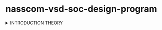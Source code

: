 # nasscom-vsd-soc-design-program
<details>
<summary>INTRODUCTION THEORY </summary>
  
 # Digital VLSI SoC/Physical Design Overview
   ![image alt](https://github.com/Vansh0917/nasscom-vsd-soc-design-program/blob/main/Screenshot%202025-01-23%20181617.png?raw=true)
  
   Key Steps in the Design Flow:

1. **RTL Architect**: Defines high-level architecture and specifications.
2. **Soft Copy of the Hardware**: Creates RTL (Verilog/VHDL) representation.
3. **SoC Design Flow**:
   - Processor
   - Peripherals/IPs 
   - Gate Level Netlist (synth P1)
   - Macros (synth RTL)
   - Analog IPs (func RTL)
   - SoC Integration
4. **ASIC Design Synthesis**: Translates RTL to gate-level netlist, optimizes.
5. **Floorplanning, Placement, CTS, Routing**: Defines chip layout, optimizes physical implementation.
6. **DRC/LVS Checks**: Design Rule Checks, Layout Versus Schematic verification.
7. **Testbench in C/C++**: Verifies design functionality.
8. **RTL2GDS**: Generates final GDSII layout.
The overall flow transforms RTL specifications into a physically implemented SoC design.
## VLSI Concepts Overview
![image alt](https://github.com/Vansh0917/nasscom-vsd-soc-design-program/blob/main/Screenshot%202025-01-23%20183852.png?raw=true)

 Overview of key VLSI concepts related to board diagrams, focusing on essential components and their functions in integrated circuit design.

 ## Package (QFN 48)
- **QFN**: Quad Flat No-lead package, a surface-mount IC package.
- **Pin Count**: The "48" indicates the package has 48 pins/leads.
- **Design Features**: QFN packages have flat, exposed metal pads on the bottom, allowing for a compact design and improved thermal performance.
![image alt](https://github.com/Vansh0917/nasscom-vsd-soc-design-program/blob/main/Screenshot%202025-01-23%20185133.png?raw=true)
## Wire Bonds
- **Functionality**: Thin metallic wires that electrically connect the die (chip) to the package pads.
- **Importance**: They establish signal and power connections between the integrated circuit and the package.
![image alt](https://github.com/Vansh0917/nasscom-vsd-soc-design-program/blob/main/Screenshot%202025-01-23%20185220.png?raw=true)
## Pads
- **Role**: Metal contact points on the die that connect with wire bonds.
- **Purpose**: Facilitate electrical routing and interconnections among various components on the chip.
## Core and Die
- **Core**: The central processing unit (CPU) of the chip where primary logic and functionality reside.
- **Die**: The physical semiconductor material that houses the core, transistors, and other necessary circuitry.
![image alt](https://github.com/Vansh0917/nasscom-vsd-soc-design-program/blob/main/Screenshot%202025-01-23%20185234.png?raw=true)
## Foundry IPs and Macros
- **Foundry IPs**: Pre-designed circuit blocks provided by semiconductor foundries, verified for functionality.
- **Macros**: Larger, complex IP blocks that can be reused across multiple chip designs, enhancing design efficiency.
## SDRAM Chip
- **Definition**: Synchronous Dynamic Random Access Memory (SDRAM), a type of volatile memory used in systems.
- **Functionality**: Provides high-speed, temporary data storage necessary for processors or System-on-Chip (SoC) architectures.
![image alt](https://github.com/Vansh0917/nasscom-vsd-soc-design-program/blob/main/Screenshot%202025-01-23%20185257.png?raw=true)

**In a typical board diagram for an SoC design:**
- The processor/SoC interfaces with multiple peripherals.
- Memory components like SDRAM are connected for data storage.
- External interfaces such as I2C, OSPI, UART, and GPIO allow communication with other devices.
- The JTAG-UART block is crucial for programming and debugging purposes.

</details>
